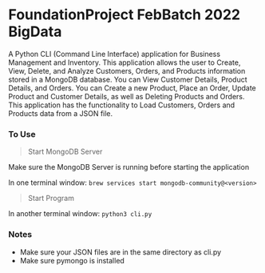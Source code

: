 # FoundationProject FebBatch 2022 BigData

A Python CLI (Command Line Interface) application for Business Management and Inventory. This application allows the user to Create, View, Delete, and Analyze Customers, Orders, and Products information stored in a MongoDB database. You can View Customer Details, Product Details, and Orders. You can Create a new Product, Place an Order, Update Product and Customer Details, as well as Deleting Products and Orders. This application has the functionality to Load Customers, Orders and Products data from a JSON file.

### To Use
> Start MongoDB Server

Make sure the MongoDB Server is running before starting the application

In one terminal window:
`brew services start mongodb-community@<version>`

> Start Program

In another terminal window:
`python3 cli.py`

### Notes
- Make sure your JSON files are in the same directory as cli.py
- Make sure pymongo is installed